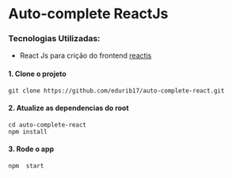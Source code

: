 # Auto-complete ReactJs

### Tecnologias Utilizadas:
* React Js  para crição do frontend [reactjs](https://pt-br.reactjs.org/)
#### 1. Clone o projeto

```
git clone https://github.com/edurib17/auto-complete-react.git
```

#### 2. Atualize as dependencias do root

```
cd auto-complete-react
npm install
```
#### 3. Rode o app
```
npm  start
```


